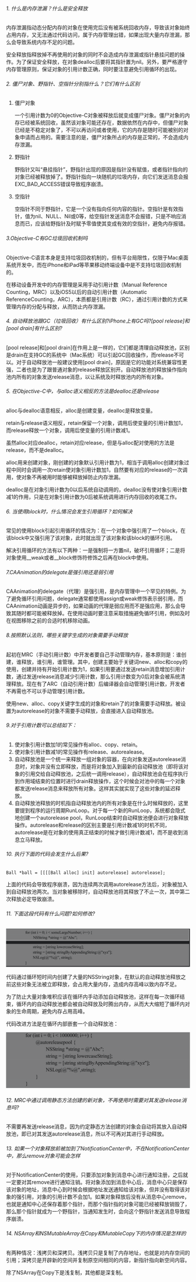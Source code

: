 ###### 1. 什么是内存泄漏？什么是安全释放

内存泄漏指动态分配内存的对象在使用完后没有被系统回收内存，导致该对象始终占用内存，又无法通过代码访问，属于内存管理出错，如果出现大量内存泄漏，那么会导致系统内存不足的问题。

安全释放指释放掉不再使用的对象的同时不会造成内存泄漏或指针悬挂问题的操作。为了保证安全释放，在对象dealloc后要将其指针置为nil。另外，要严格遵守内存管理原则，保证对象的引用计数正确，同时要注意避免引用循环的出现。



###### 2. 僵尸对象、野指针、空指针分别指什么？它们有什么区别

1. 僵尸对象

   一个引用计数为0的Objective-C对象被释放后就变成僵尸对象。僵尸对象的内存已经被系统回收，虽然该对象可能还存在，数据依然在内存中，但僵尸对象已经是不稳定对象了，不可以再访问或者使用，它的内存是随时可能被别的对象申请而占用的。需要注意的是，僵尸对象所占的内存是正常的，不会造成内存泄漏。

2. 野指针

   野指针又叫“悬挂指针”，野指针出现的原因是指针没有赋值，或者指针指向的对象已经被释放掉了。野指针指向一块随机的垃圾内存，向它们发送消息会报EXC_BAD_ACCESS错误导致程序崩溃。

3. 空指针

   空指针不同于野指针，它是一个没有指向任何内容的指针。空指针是有效指针，值为nil、NULL、Nil或0等，给空指针发送消息不会报错，只是不响应消息而已，应该给野指针及时赋予零值使其变成有效的空指针，避免内存报错。



###### 3.Objective-C有GC垃圾回收机制吗

Objective-C语言本身是支持垃圾回收机制的，但有平台局限性，仅限于Mac桌面系统开发中，而在iPhone和iPad等苹果移动终端设备中是不支持垃圾回收机制的。

在移动设备开发中的内存管理是采用手动引用计数（Manual Reference Counting，MRC）以及iOS5以后的自动引用计数（Automatic ReferenceCounting，ARC），本质都是引用计数（RC），通过引用计数的方式来管理内存的分配与释放，从而防止内存泄漏。



###### 4. 自动释放池跟GC（垃圾回收）有什么区别?iPhone上有GC吗?[pool release]和[pool drain]有什么区别?

[pool release]和[pool drain]在作用上是一样的，它们都是清理自动释放池，区别是drain在支持GC的系统中（Mac系统）可以引起GC回收操作，而release不可以。对于自动释放池一般建议使用[pool drain]，原因是它的功能对系统兼容性更强，二者也是为了跟普通对象的release释放区别开。自动释放池的释放操作指向池内所有的对象发送release消息，以让系统及时释放池内的所有对象。



###### 5. 在Objective-C中，与alloc语义相反的方法是dealloc还是release

alloc与dealloc语意相反，alloc是创建变量，dealloc是释放变量。

retain与release语义相反，retain保留一个对象，调用后使变量的引用计数加1，而release释放一个对象，调用后使变量的引用计数减1。

虽然alloc对应dealloc，retain对应release，但是与alloc配对使用的方法是release，而不是dealloc。

alloc用来创建对象，刚创建的对象默认引用计数为1，相当于调用alloc创建对象过程中同时会调用一次retain使对象引用计数加1，自然要有对应的release的一次调用，使对象不再被用时能够被释放掉防止内存泄漏。

dealloc是在对象引用计数为0以后系统自动调用的，dealloc没有使对象引用计数减1的作用，只是在对象引用计数为0后被系统调用进行内存回收的收尾工作。



###### 6. 当使用block时，什么情况会发生引用循环？如何解决

常见的使用block引起引用循环的情况为：在一个对象中强引用了一个block，在该block中又强引用了该对象，此时就出现了该对象和该block的循环引用。

解决引用循环的方法有以下两种：一是强制将一方置nil，破坏引用循环；二是将对象使用__weak或者__block修饰符修饰之后再在block中使用。



###### 7.CAAnimation的delegate是强引用还是弱引用

CAAnimation的delegate（代理）是强引用，是内存管理中一个罕见的特例。为了避免循环引用问题，delegate通常都使用assign或weak修饰表示弱引用，而CAAnimation动画是异步的，如果动画的代理是弱应用而不是强应用，那么会导致其随时都可能被释放掉。在使用动画时要注意采取措施避免循环引用，例如及时在视图移除之前的合适时机移除动画。



###### 8.按照默认法则，哪些关键字生成的对象需要手动释放

起初在MRC（手动引用计数）中开发者要自己手动管理内存，基本原则是：谁创建，谁释放，谁引用，谁管理。其中，创建主要始于关键词new、alloc和copy的使用，创建并持有开始引用计数为1，如果引用要通过发送retain消息增加引用计数，通过发送release消息减少引用计数，那么引用计数变为0后对象会被系统清理释放。现在有了ARC（自动引用计数）后编译器会自动管理引用计数，开发者不再需也不可以手动管理引用计数。

使用new、alloc、copy关键字生成的对象和retain了的对象需要手动释放。被设置为autorelease的对象不需要手动释放，会直接进入自动释放池。



###### 9.对于引用计数可以总结如下：

1. 使对象引用计数加1的常见操作有alloc、copy、retain。
2. 使对象引用计数减1的常见操作有release、autorealease。
3. 自动释放池是一个统一来释放一组对象的容器，在向对象发送autorelease消息时，对象并没有立即释放，而是将对象加入到最新的自动释放池（即将该对象的引用交给自动释放池，之后统一调用release），自动释放池会在程序执行到作用域结束的位置时进行drain释放操作，这个时候会对池中的每一个对象都发送release消息来释放所有对象。这样其实就实现了这些对象的延迟释放。
4. 自动释放池释放的时机指自动释放池内的所有对象是在什么时候释放的，这里要提到程序的运行周期RunLoop。对于每一个新的RunLoop，系统都会隐式地创建一个autorelease pool，RunLoop结束时自动释放池便会进行对象释放操作。autorelease和release的区别主要是引用计数减1的时机不同，autorelease是在对象的使用真正结束的时候才做引用计数减1，而不是收到消息立马释放。



###### 10. 执行下面的代码会发生什么后果?

```
Ball *ball = [[[[Ball alloc] init] autorelease] autorelease];
```

上面的代码会导致程序崩溃，因为连续两次调用autorelease方法后，对象被加入到自动释放池两次。当对象被移除时，自动释放池将其释放了不止一次，其中第二次释放必定导致崩溃。



###### 11. 下面这段代码有什么问题?如何修改?

![image-20210215204918555](images/image-20210215204918555.png)

代码通过循环短时间内创建了大量的NSString对象，在默认的自动释放池释放之前这些对象无法被立即释放，会占用大量内存，造成内存高峰以致内存不足。

为了防止大量对象堆积应该在循环内手动添加自动释放池，这样在每一次循环结束，循环内的自动释放池都会被自动释放及时腾出内存，从而大大缩短了循环内对象的生命周期，避免内存占用高峰。

代码改进方法是在循环内部嵌套一个自动释放池：

![image-20210215205003758](images/image-20210215205003758.png)



###### 12. MRC中通过调用静态方法创建的新对象，不再使用时需要对其发送release消息吗?

不需要再发送release消息，因为约定静态方法创建的对象会自动将其放入自动释放池，即已对其发送autorelease消息，所以不可再对其进行手动释放。



###### 13. 如果一个对象释放前被加到了NotificationCenter中，不在NotificationCenter中，那么remove对象可能会怎样

对于NotificationCenter的使用，只要添加对象到消息中心进行通知注册，之后就一定要对其remove进行通知注销。将对象添加到消息中心后，消息中心只是保存该对象的地址，消息中心到时候会根据地址发送通知给该对象，但并没有取得该对象的强引用，对象的引用计数不会加1。如果对象释放后没有从消息中心remove，也就是通知中心还保存着那个指针，而那个指针指的对象可能已经被释放销毁了，那么那个指针就成为一个野指针，当通知发生时，会向这个野指针发送消息导致程序崩溃。



###### 14. NSArray和NSMutableArray在Copy和MutableCopy下的内存情况是怎样的

有两种情况：浅拷贝和深拷贝。浅拷贝只是复制了内存地址，也就是对内存空间的引用；深拷贝是开辟新的空间并复制原空间相同的内容，新指针指向新空间内容。

除了NSArray在Copy下是浅复制，其他都是深复制。

